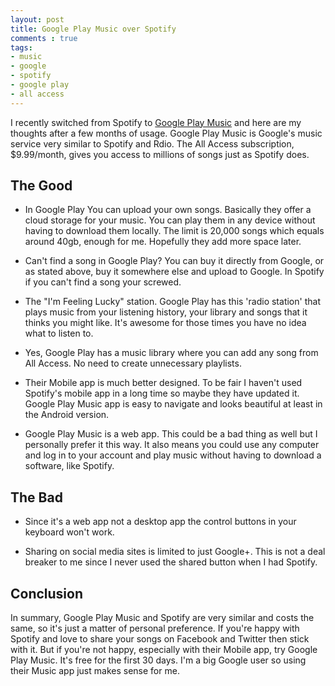 ```yaml
---
layout: post
title: Google Play Music over Spotify
comments : true
tags:
- music
- google
- spotify
- google play
- all access
---
```


I recently switched from Spotify to [Google Play Music](play.google.com/music) and here are my thoughts after a few months of usage.
Google Play Music is Google's music service very similar to Spotify and Rdio. The All Access subscription, $9.99/month, gives you access to millions of songs just as Spotify does.

The Good
--------
+ In Google Play You can upload your own songs. Basically they offer a cloud storage for your music. You can play them in any device without having to download them locally. The limit is 20,000 songs which equals around 40gb, enough for me. Hopefully they add more space later.

+ Can't find a song in Google Play? You can buy it directly from Google, or as stated above, buy it somewhere else and upload to Google. In Spotify if you can't find a song your screwed. 

+ The "I'm Feeling Lucky" station. Google Play has this 'radio station' that plays music from your listening history, your library and songs that it thinks you might like. It's awesome for those times you have no idea what to listen to.

+ Yes, Google Play has a music library where you can add any song from All Access. No need to create unnecessary playlists.

+ Their Mobile app is much better designed. To be fair I haven't used Spotify's mobile app in a long time so maybe they have updated it. Google Play Music app is easy to navigate and looks beautiful at least in the Android version.

+ Google Play Music is a web app. This could be a bad thing as well but I personally prefer it this way. It also means you could use any computer and log in to your account and play music without having to download a software, like Spotify.

The Bad
-------
+ Since it's a web app not a desktop app the control buttons in your keyboard won't work. 

+ Sharing on social media sites is limited to just Google+. This is not a deal breaker to me since I never used the shared button when I had Spotify.

Conclusion
----------
In summary, Google Play Music and Spotify are very similar and costs the same, so it's just a matter of personal preference. If you're happy with Spotify and love to share your songs on Facebook and Twitter then stick with it. But if you're not happy, especially with their Mobile app, try Google Play Music. It's free for the first 30 days. I'm a big Google user so using their Music app just makes sense for me.

